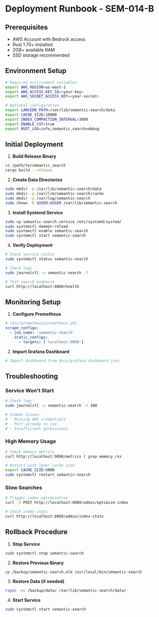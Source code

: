 # Deployment Runbook - SEM-014-B

## Prerequisites

- AWS Account with Bedrock access
- Rust 1.70+ installed
- 2GB+ available RAM
- SSD storage recommended

## Environment Setup

```bash
# Required environment variables
export AWS_REGION=us-east-1
export AWS_ACCESS_KEY_ID=<your-key>
export AWS_SECRET_ACCESS_KEY=<your-secret>

# Optional configuration
export LANCEDB_PATH=/var/lib/semantic-search/data
export CACHE_SIZE=10000
export INDEX_COMPACTION_INTERVAL=3600
export ENABLE_CST=true
export RUST_LOG=info,semantic_search=debug
```

## Initial Deployment

1. **Build Release Binary**
```bash
cd /path/to/semantic_search
cargo build --release
```

2. **Create Data Directories**
```bash
sudo mkdir -p /var/lib/semantic-search/data
sudo mkdir -p /var/lib/semantic-search/cache
sudo mkdir -p /var/log/semantic-search
sudo chown -R $USER:$USER /var/lib/semantic-search
```

3. **Install Systemd Service**
```bash
sudo cp semantic-search.service /etc/systemd/system/
sudo systemctl daemon-reload
sudo systemctl enable semantic-search
sudo systemctl start semantic-search
```

4. **Verify Deployment**
```bash
# Check service status
sudo systemctl status semantic-search

# Check logs
sudo journalctl -u semantic-search -f

# Test search endpoint
curl http://localhost:8080/health
```

## Monitoring Setup

1. **Configure Prometheus**
```yaml
# /etc/prometheus/prometheus.yml
scrape_configs:
  - job_name: 'semantic-search'
    static_configs:
      - targets: ['localhost:9090']
```

2. **Import Grafana Dashboard**
```bash
# Import dashboard from docs/grafana-dashboard.json
```

## Troubleshooting

### Service Won't Start
```bash
# Check logs
sudo journalctl -u semantic-search -n 100

# Common issues:
# - Missing AWS credentials
# - Port already in use
# - Insufficient permissions
```

### High Memory Usage
```bash
# Check memory metrics
curl http://localhost:9090/metrics | grep memory_rss

# Restart with lower cache size
export CACHE_SIZE=5000
sudo systemctl restart semantic-search
```

### Slow Searches
```bash
# Trigger index optimization
curl -X POST http://localhost:8080/admin/optimize-index

# Check index stats
curl http://localhost:8080/admin/index-stats
```

## Rollback Procedure

1. **Stop Service**
```bash
sudo systemctl stop semantic-search
```

2. **Restore Previous Binary**
```bash
cp /backup/semantic-search.old /usr/local/bin/semantic-search
```

3. **Restore Data (if needed)**
```bash
rsync -av /backup/data/ /var/lib/semantic-search/data/
```

4. **Start Service**
```bash
sudo systemctl start semantic-search
```
